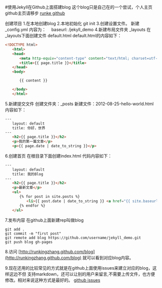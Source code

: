 #使用Jekyll在Github上面搭建blog
这个blog只是自己在的一个尝试，个人主页github主页请移步
[runke github](http://runkingzhang.github.io/)

创建项目
1.在本地创建blog
2.本地初始化
git init
3.创建设置文件。
新建_config.yml
内容为：
　baseurl: /jekyll_demo
 4.新建布局文件夹
 _layouts
在_layouts下面创建文件
 default.html
default.html的内容如下：
```html
<!DOCTYPE html>
　　<html>
　　<head>
　　　　<meta http-equiv="content-type" content="text/html; charset=utf-8" />
　　　　<title>{{ page.title }}</title>
　　</head>
　　<body>

　　　　{{ content }}

　　</body>
　　</html>
```
5.新建提交文件
创建文件夹：_posts
新建文件：2012-08-25-hello-world.html
内容如下：
```html
---
　　layout: default
　　title: 你好，世界
---
　　<h2>{{ page.title }}</h2>
　　<p>我的第一篇文章</p>
　　<p>{{ page.date | date_to_string }}</p>
```

6.创建首页
在根目录下面创建index.html
代码内容如下：
```html
---
　　layout: default
　　title: 我的Blog
---
　　<h2>{{ page.title }}</h2>
　　<p>最新文章</p>
　　<ul>
　　　　{% for post in site.posts %}
　　　　　　<li>{{ post.date | date_to_string }} <a href="{{ site.baseurl }}{{ post.url }}">{{ post.title }}</a></li>
　　　　{% endfor %}
　　</ul>
```
7.发布内容
在github上面新建rep叫做blog
```dos　　
git add .
git commit -m "first post"
git remote add blog https://github.com/username/jekyll_demo.git
git push blog gh-pages
```

8.访问
[http://runkingzhang.github.com/blog](http://runkingzhang.github.com/blog)
就可以看到对应blog内容。

9.现在还用的比较常见的方式就是在github上面使用issues来建立对应的blog，这样这边不但
支持markdown，还可以让别的用户来留言,不需要上传文件，也方便修改。相对来说这种方式是最好的。
[github issues ](https://github.com/runkingzhang/runkingzhang.github.com/issues?state=open)


